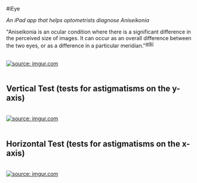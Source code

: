 #iEye

*An iPad app that helps optometrists diagnose Aniseikonia*

"Aniseikonia is an ocular condition where there is a significant difference in the perceived size of images. 
It can occur as an overall difference between the two eyes, or as a difference in a particular meridian."<sup>[wiki](https://en.wikipedia.org/wiki/Aniseikonia)</sup> 

<br>
<a href="http://imgur.com/SLnT2Q9"><img src="http://i.imgur.com/SLnT2Q9.gif" title="source: imgur.com" /></a>
<br><br>

Vertical Test</strong> (tests for astigmatisms on the y-axis)
----------------------

<br>
<a href="http://imgur.com/b0Jwe4F"><img src="http://i.imgur.com/b0Jwe4F.gif" title="source: imgur.com" /></a>
<br><br>

Horizontal Test</strong> (tests for astigmatisms on the x-axis)
----------------------

<br>
<a href="http://imgur.com/bHJDUXG"><img src="http://i.imgur.com/bHJDUXG.gif" title="source: imgur.com" />
</a>
<br><br>
